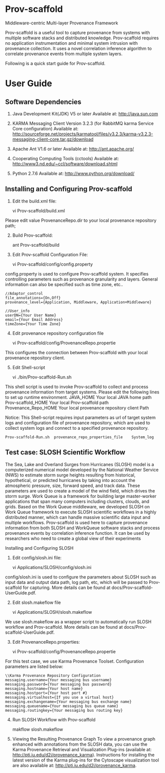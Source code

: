 Prov-scaffold
=============

Middleware-centric Multi-layer Provenance Framework

Prov-scaffold is a useful tool to capture provenance from systems with multiple software stacks and distributed knowledge. Prov-scaffold requires no application instrumentation and minimal system intrusion with provenance collection. It uses a novel correlation inference algorithm to correlate provenance events from multiple system layers.

Following is a quick start guide for Prov-scaffold. 

User Guide
=============

Software Dependencies
--------------------------------

1) Java Development Kit(JDK) V5 or later
Available at: http://java.sun.com 

2) KARMA Messaging Client Version 3.2.3 (for RabbitMQ karma Service Core configuration)
Available at: http://sourceforge.net/projects/karmatool/files/v3.2.3/karma-v3.2.3-messaging-client-core.tar.gz/download

3) Apache Ant V1.6 or later
Available at: http://ant.apache.org/

4) Cooperating Computing Tools (cctools)
Available at: http://www3.nd.edu/~ccl/software/download.shtml

5) Python 2.7.6
Available at: http://www.python.org/download/

Installing and Configuring Prov-scaffold
----------------------------------------------------

1) Edit the build.xml file:

	vi Prov-scaffold/build.xml
	
Please edit value ProvenanceRepo.dir to your local provenance repository path;

2) Build Prov-scaffold:

	ant Prov-scaffold/build


3) Edit Prov-scaffold Configuration File:

	vi Prov-scaffold/config/config.property
	
config.property is used to configure Prov-scaffold system. It specifies controlling parameters such as provenance granularity and layers. General information can also be specified such as time zone, etc..

	//Adaptor_control
	file_annotations={On,Off}
	provenance_level={Application, Middleware, Application+Middleware}
	
	//User_info
	userDN={Your User Name}
	email={Your Email Address}
	timeZone={Your Time Zone}
4) Edit provenance repository configuration file

	vi Prov-scaffold/config/ProvenanceRepo.propertie
	
This configures the connection between Prov-scaffold with your local provenance repository client. 

5) Edit Shell-script

	vi ./bin/Prov-scaffold-Run.sh
	
This shell script is used to invoke Prov-scaffold to collect and process  provenance information from target systems. Please edit the following lines to set up runtime environment.
	JAVA_HOME Your local JAVA home path
	Prov-scaffold_HOME Your local Prov-scaffold path
	Provenance_Repo_HOME Your local provenance repository client Path

Notice: This Shell-script requires input parameters as url of target system logs and configuration file of provenance repository, which are used to collect system logs and connect to a specified provenance repository.

	Prov-scaffold-Run.sh  provenance_repo_properties_file    System_log

Test case: SLOSH Scientific Workflow
-------------------------------------

The Sea, Lake and Overland Surges from Hurricanes (SLOSH) model is a computerized numerical model developed by the National Weather Service (NWS) to estimate storm surge heights resulting from historical, hypothetical, or predicted hurricanes by taking into account the atmospheric pressure, size, forward speed, and track data. These parameters are used to create a model of the wind field, which drives the storm surge.
Work Queue is a framework for building large master-worker applications that span many computers including clusters, clouds, and grids. Based on the Work Queue middleware, we developed SLOSH on Work Queue framework to execute SLOSH scientific workflows in a highly distributed manner, which can handle massive scientific data input and multiple workflows.
Prov-scaffold is used here to capture provenance information from both SLOSH and WorkQueue software stacks and process provenance events by correlation inference function. It can be used by researchers who need to create a global view of their experiments

Installing and Configuring SLOSH

1) Edit config/slosh.ini file:

	vi Applications/SLOSH/config/slosh.ini
	
config/slosh.ini is used to configure the parameters about SLOSH  such as input data and output data path, log path, etc, which will be passed to Prov-scaffold for capturing. More details can be found at docs/Prov-scaffold-UserGuide.pdf.

2) Edit slosh.makeflow file

	vi Applications/SLOSH/slosh.makeflow
	
We use slosh.makeflow as a wrapper script to automatically run SLOSH workflow and Prov-scaffold. More details can be found at docs/Prov-scaffold-UserGuide.pdf.

3) Edit ProvenanceRepo.properties:

	vi Prov-scaffold/config/ProvenanceRepo.propertie
	
For this test case, we use Karma Provenance Toolset. Configuration parameters are listed below:

	\\Karma Provenance Repository Configuration
	messaging.username={Your messaging bus username}
	messaging.password={Your messaging bus password}
	messaging.hostname={Your host name}
	messaging.hostport={Your host port #}
	messaging.virtualhost={If you use a virtual host}
	messaging.exchangename={Your messaging bus exchange name}
	messaging.queuename={Your messaging bus queue name}
	messaging.routingkey={Your messaging bus routing key}

4) Run SLOSH Workflow with Prov-scaffold 

	makflow slosh.makeflow


5) Viewing the Resulting Provenance Graph
To view a provenance graph enhanced with annotations from the SLOSH data, you can use the Karma Provenance Retrieval and Visualization Plug-ins (available at: http://pti.iu.edu/d2i/provenance_karma). Instructions for installing the latest version of the Karma plug-ins for the Cytoscape visualization tool are also available at: http://pti.iu.edu/d2i/provenance_karma.




